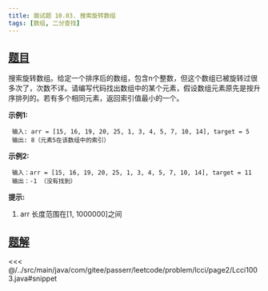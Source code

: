```yaml
---
title: 面试题 10.03. 搜索旋转数组
tags: [数组, 二分查找]
---
```



## [题目](https://leetcode.cn/problems/search-rotate-array-lcci/)
搜索旋转数组。给定一个排序后的数组，包含n个整数，但这个数组已被旋转过很多次了，次数不详。请编写代码找出数组中的某个元素，假设数组元素原先是按升序排列的。若有多个相同元素，返回索引值最小的一个。

**示例1:**

```
 输入: arr = [15, 16, 19, 20, 25, 1, 3, 4, 5, 7, 10, 14], target = 5
 输出: 8（元素5在该数组中的索引）
```

**示例2:**

```
 输入：arr = [15, 16, 19, 20, 25, 1, 3, 4, 5, 7, 10, 14], target = 11
 输出：-1 （没有找到）
```

**提示:**

1. arr 长度范围在\[1, 1000000\]之间


## [题解](https://github.com/PasseRR/JavaLeetCode/blob/master/src/main/java/com/gitee/passerr/leetcode/problem/lcci/page2/Lcci1003.java)

<<< @/../src/main/java/com/gitee/passerr/leetcode/problem/lcci/page2/Lcci1003.java#snippet
